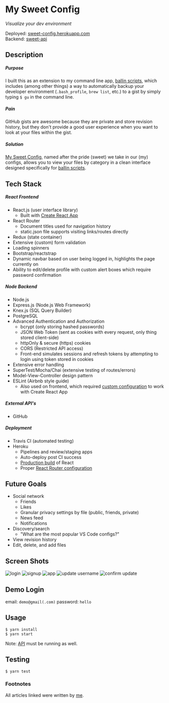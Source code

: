 # My Sweet Config

*Visualize your dev environment*

Deployed: [sweet-config.herokuapp.com][2]
<br>
Backend: [sweet-api][7]

## Description

##### Purpose
I built this as an extension to my command line app, [ballin scripts][1], which includes (among other things) a way to automatically backup your developer environment (`.bash_profile`, `brew list`, etc.) to a gist by simply typing `$ gu` in the command line.

##### Pain
GitHub gists are awesome because they are private and store revision history, but they don't provide a good user experience when you want to look at your files within the gist.

##### Solution
[My Sweet Config][2], named after the pride (sweet) we take in our (my) configs, allows you to view your files by category in a clean interface designed specifically for [ballin scripts][1].

## Tech Stack

##### React Frontend
* React.js (user interface library)
  - Built with [Create React App](https://github.com/facebook/create-react-app)
* React Router
  - Document titles used for navigation history
  - static.json file supports visiting links/routes directly
* Redux (state container)
* Extensive (custom) form validation
* Loading spinners
* Bootstrap/reactstrap
* Dynamic navbar based on user being logged in, highlights the page currently on
* Ability to edit/delete profile with custom alert boxes which require password confirmation

##### Node Backend
* Node.js
* Express.js (Node.js Web Framework)
* Knex.js (SQL Query Builder)
* PostgreSQL
* Advanced Authentication and Authorization
  - bcrypt (only storing hashed passwords)
  - JSON Web Token (sent as cookies with every request, only thing stored client-side)
  - httpOnly & secure (https) cookies
  - CORS (Restricted API access)
  - Front-end simulates sessions and refresh tokens by attempting to login using token stored in cookies
* Extensive error handling
* SuperTest/Mocha/Chai (extensive testing of routes/errors)
* Model-View-Controller design pattern
* ESLint (Airbnb style guide)
  - Also used on frontend, which required [custom configuration][3] to work with Create React App

##### External API's
* GitHub

##### Deployment
* Travis CI (automated testing)
* Heroku
  - Pipelines and review/staging apps
  - Auto-deploy post CI success
  - [Production build][4] of React
  - Proper [React Router configuration][5]

## Future Goals
* Social network
  * Friends
  * Likes
  * Granular privacy settings by file (public, friends, private)
  * News feed
  * Notifications
* Discovery/search
  - "What are the most popular VS Code configs?"
* View revision history
* Edit, delete, and add files

## Screen Shots
![login](/screenshots/0_login.png?raw=true "Login")
![signup](/screenshots/1_signup.png?raw=true "Signup")
![app](/screenshots/2_app.png?raw=true "App")
![update username](/screenshots/3_update.png?raw=true "Update Username")
![confirm update](/screenshots/4_update-confirm.png?raw=true "Confirm Update")

## Demo Login
email: `demo@gmail(.com)` password: `hello`

## Usage
```shell
$ yarn install
$ yarn start
```

Note: [API][7] must be running as well.

## Testing
```shell
$ yarn test
```

### Footnotes
All articles linked were written by [me][6].

[1]: https://github.com/JBallin/ballin-scripts
[2]: https://sweet-config.herokuapp.com
[3]: https://hackernoon.com/a-simple-linter-setup-finally-d908877fa09
[4]: https://hackernoon.com/properly-deploy-your-react-app-to-heroku-c1a13f5f978c
[5]: https://medium.com/@PrintSupWorld/how-to-deploy-a-react-router-app-to-heroku-d59e4f194ec8
[6]: https://medium.com/@PrintSupWorld
[7]: https://github.com/JBallin/sweet-api
